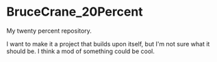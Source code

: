 BruceCrane_20Percent
====================

My twenty percent repository.

I want to make it a project that builds upon itself, but I'm not sure what it should be. I think a mod of something
could be cool. 
